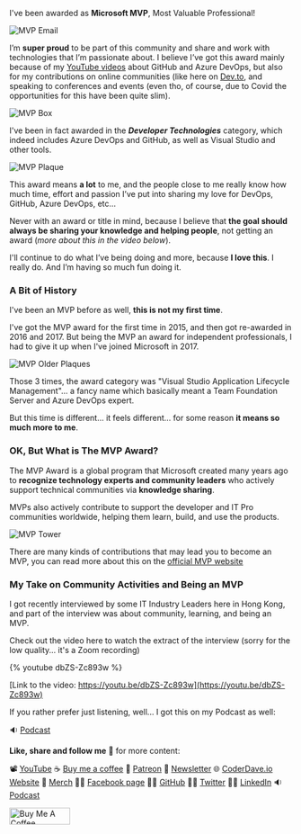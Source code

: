 I've been awarded as __Microsoft MVP__, Most Valuable Professional!

![MVP Email](https://dev-to-uploads.s3.amazonaws.com/uploads/articles/d3i6euhl4xzpjyplx2qt.png)

I’m __super proud__ to be part of this community and share and work with technologies that I’m passionate about. I believe I’ve got this award mainly because of my [YouTube videos](https://youtube.com/CoderDave) about GitHub and Azure DevOps, but also for my contributions on online communities (like here on [Dev.to](https://dev.to/n3wt0n), and speaking to conferences and events (even tho, of course, due to Covid the opportunities for this have been quite slim). 

![MVP Box](https://dev-to-uploads.s3.amazonaws.com/uploads/articles/bb3q8n3y3pn3vskz5w8x.jpeg)

I've been in fact awarded in the ___Developer Technologies___ category, which indeed includes Azure DevOps and GitHub, as well as Visual Studio and other tools.

![MVP Plaque](https://dev-to-uploads.s3.amazonaws.com/uploads/articles/0d9du3y87gng274dzair.jpeg)

This award means __a lot__ to me, and the people close to me really know how much time, effort and passion I’ve put into sharing my love for DevOps, GitHub, Azure DevOps, etc...

Never with an award or title in mind, because I believe that __the goal should always be sharing your knowledge and helping people__, not getting an award (_more about this in the video below_).

I'll continue to do what I’ve being doing and more, because __I love this__. I really do. And I’m having so much fun doing it.

### A Bit of History

I've been an MVP before as well, __this is not my first time__.

I've got the MVP award for the first time in 2015, and then got re-awarded in 2016 and 2017. But being the MVP an award for independent professionals, I had to give it up when I've joined Microsoft in 2017.

![MVP Older Plaques](https://dev-to-uploads.s3.amazonaws.com/uploads/articles/iz486mp5d49ud07wfu4t.jpeg)

Those 3 times, the award category was "Visual Studio Application Lifecycle Management"... a fancy name which basically meant a Team Foundation Server and Azure DevOps expert.

But this time is different... it feels different... for some reason __it means so much more to me__.

### OK, But What is The MVP Award?

The MVP Award is a global program that Microsoft created many years ago to __recognize technology experts and community leaders__ who actively support technical communities via __knowledge sharing__. 

MVPs also actively contribute to support the developer and IT Pro communities worldwide, helping them learn, build, and use the products.

![MVP Tower](https://dev-to-uploads.s3.amazonaws.com/uploads/articles/0k6sxm4xi5side9zvteh.jpeg)

There are many kinds of contributions that may lead you to become an MVP, you can read more about this on the [official MVP website](https://mvp.microsoft.com/en-US/pages/what-it-takes-to-be-an-mvp)

### My Take on Community Activities and Being an MVP

I got recently interviewed by some IT Industry Leaders here in Hong Kong, and part of the interview was about community, learning, and being an MVP.

Check out the video here to watch the extract of the interview (sorry for the low quality... it's a Zoom recording)

{% youtube dbZS-Zc893w %}

[Link to the video: https://youtu.be/dbZS-Zc893w](https://youtu.be/dbZS-Zc893w)

If you rather prefer just listening, well... I got this on my Podcast as well:

🔉 [Podcast](https://geni.us/cdpodcast)


__Like, share and follow me__ 🚀 for more content:

📽 [YouTube](https://www.youtube.com/CoderDave)
☕ [Buy me a coffee](https://buymeacoffee.com/CoderDave)
💖 [Patreon](https://patreon.com/CoderDave)
📧 [Newsletter](https://coderdave.io/newsletter)
🌐 [CoderDave.io Website](https://coderdave.io)
👕 [Merch](https://geni.us/cdmerch)
👦🏻 [Facebook page](https://www.facebook.com/CoderDaveYT)
🐱‍💻 [GitHub](https://github.com/n3wt0n)
👲🏻 [Twitter](https://www.twitter.com/davide.benvegnu)
👴🏻 [LinkedIn](https://www.linkedin.com/in/davidebenvegnu/)
🔉 [Podcast](https://geni.us/cdpodcast)

<a href="https://www.buymeacoffee.com/CoderDave" target="_blank"><img src="https://cdn.buymeacoffee.com/buttons/v2/default-yellow.png" alt="Buy Me A Coffee" style="height: 30px !important; width: 108px !important;" ></a>

